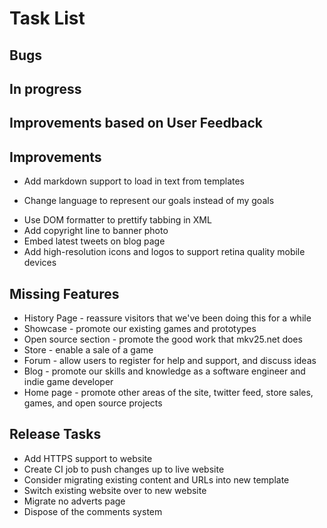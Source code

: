 Task List
=========

Bugs
----


In progress
-----------


Improvements based on User Feedback
-----------------------------------

Improvements
------------
- Add markdown support to load in text from templates
+ Change language to represent our goals instead of my goals
- Use DOM formatter to prettify tabbing in XML
- Add copyright line to banner photo
- Embed latest tweets on blog page
- Add high-resolution icons and logos to support retina quality mobile devices

Missing Features
----------------
+ History Page - reassure visitors that we've been doing this for a while
+ Showcase - promote our existing games and prototypes
+ Open source section - promote the good work that mkv25.net does
+ Store - enable a sale of a game
+ Forum - allow users to register for help and support, and discuss ideas
+ Blog - promote our skills and knowledge as a software engineer and indie game developer
+ Home page - promote other areas of the site, twitter feed, store sales, games, and open source projects

Release Tasks
-------------
- Add HTTPS support to website
- Create CI job to push changes up to live website
- Consider migrating existing content and URLs into new template
- Switch existing website over to new website
- Migrate no adverts page
- Dispose of the comments system


